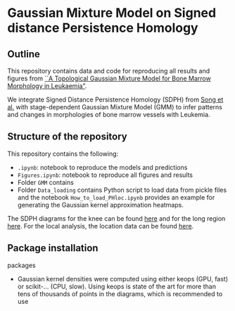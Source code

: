 # Gaussian Mixture Model on Signed distance Persistence Homology

<!-- Outline -->
## Outline

This repository contains data and code for reproducing all results and figures from [``A Topological Gaussian Mixture Model for Bone Marrow
Morphology in Leukaemia"]().

We integrate Signed Distance Persistence Homology (SDPH) from [Song et al.](https://github.com/annasongmaths/SDPH) with stage-dependent Gaussian Mixture Model (GMM) to infer patterns and changes in morphologies of bone marrow vessels with Leukemia.

<!-- Structure of the repository -->
## Structure of the repository
This repository contains the following:
- `.ipynb`: notebook to reproduce the models and predictions 
- `Figures.ipynb`: notebook to reproduce all figures and results
- Folder `GMM` contains
- Folder `Data_loading` contains Python script to load data from pickle files and the notebook `How_to_load_PHloc.ipynb` provides an example for generating the Gaussian kernel approximation heatmaps.

The SDPH diagrams for the knee can be found [here](https://drive.google.com/file/d/14v3P8qcZBDP8Z1BZtfFc9K9scKrBinVQ/view?usp=sharing) and for the long region [here](https://drive.google.com/file/d/14v3P8qcZBDP8Z1BZtfFc9K9scKrBinVQ/view?usp=sharing). For the local analysis, the location data can be found [here](https://drive.google.com/file/d/1xQJ1nZtzw0xLi8JUDsgsI0mWN-Gt-g3f/view?usp=drive_link).

<!-- Package installation -->


## Package installation
packages
- Gaussian kernel densities were computed using either keops (GPU, fast) or scikit-... (CPU, slow). Using keops is state of the art for more than tens of thousands of points in the diagrams, which is recommended to use



